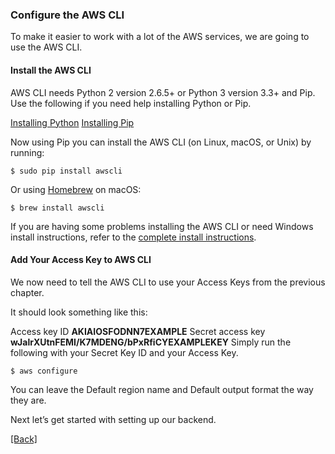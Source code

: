 ### **Configure the AWS CLI**
To make it easier to work with a lot of the AWS services, we are going to use the AWS CLI.

#### **Install the AWS CLI**
AWS CLI needs Python 2 version 2.6.5+ or Python 3 version 3.3+ and Pip. Use the following if you need help installing Python or Pip.

[Installing Python](https://www.python.org/downloads/)
[Installing Pip](https://pip.pypa.io/en/stable/installing/)

Now using Pip you can install the AWS CLI (on Linux, macOS, or Unix) by running:

```
$ sudo pip install awscli
```

Or using [Homebrew](https://brew.sh/) on macOS:

```
$ brew install awscli
```

If you are having some problems installing the AWS CLI or need Windows install instructions, refer to the [complete install instructions](http://docs.aws.amazon.com/cli/latest/userguide/installing.html).

#### **Add Your Access Key to AWS CLI**
We now need to tell the AWS CLI to use your Access Keys from the previous chapter.

It should look something like this:

Access key ID **AKIAIOSFODNN7EXAMPLE**
Secret access key **wJalrXUtnFEMI/K7MDENG/bPxRfiCYEXAMPLEKEY**
Simply run the following with your Secret Key ID and your Access Key.

```
$ aws configure
```

You can leave the Default region name and Default output format the way they are.

Next let’s get started with setting up our backend.


[[Back]](https://github.com/jspHansen/serverless-react-aws)
